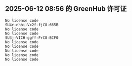 ## 2025-06-12 08:56 的 GreenHub 许可证
```
No license code
SU4r-nhhi-Vx2f-fjC8-665B
No license code
No license code
SU3j-VICH-ggff-FrC8-BCF0
No license code
No license code
No license code
No license code
No license code
```
